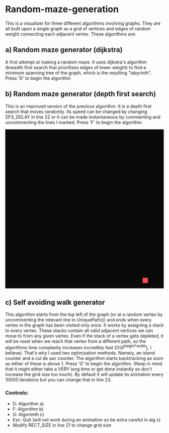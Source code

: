 # Random-maze-generation

This is a visualizer for three different algorithms involving graphs. They are all built upon a single graph as a grid of vertices and edges of random weight connecting each adjacent vertex. These algorithms are:
## a) Random maze generator (dijkstra)
A first attempt at making a random maze. It uses dijkstra's algorithm (breadth first search that prioritizes edges of lower weight) to find a minimum spanning tree of the graph, which is the resulting "labyrinth". Press 'D' to begin the algorithm



## b) Random maze generator (depth first search)
This is an improved version of the previous algorithm. It is a depth first search that moves randomly. Its speed can be changed by changing DFS_DELAY in line 22 or it can be made instantaneous by commenting and uncommenting the lines I marked. Press 'F' to begin the algorithm.

![dfs gif](https://github.com/MiniLink80/Path-And-Maze-Algorithms/blob/main/demos/dfs)

## c) Self avoiding walk generator
This algorithm starts from the top left of the graph (or at a random vertex by uncommenting the relevant line in UniquePath()) and ends when every vertex in the graph has been visited only once. It works by assigning a stack to every vertex. These stacks contain all valid adjacent vertices we can move to from any given vertex. Even if the stack of a vertex gets depleted, it will be reset when we reach that vertex from a different path, so the algorithms time complexity increases incredibly fast (O(4<sup>height*width</sup>), I believe). That's why I used two optimization methods. Namely, an island counter and a cul de sac counter. The algorithm starts backtracking as soon as either of these is above 1. Press 'G' to begin the algorithm. (Keep in mind that it might either take a VERY long time or get done instantly so don't increase the grid size too much). By default it will update its animation every 10000 iterations but you can change that in line 23.

### Controls:
- D: Algorithm a)
- F: Algorithm b)
- G: Algorimth c)
- Esc: Quit (will not work during an animation so be extra careful in alg c)
- Modify RECT_SIZE in line 21 to change grid size
